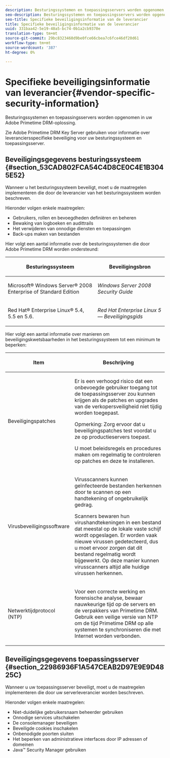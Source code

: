 ```yaml
---
description: Besturingssystemen en toepassingsservers worden opgenomen in uw Adobe Primetime DRM-oplossing.
seo-description: Besturingssystemen en toepassingsservers worden opgenomen in uw Adobe Primetime DRM-oplossing.
seo-title: Specifieke beveiligingsinformatie van de leverancier
title: Specifieke beveiligingsinformatie van de leverancier
uuid: 331baa42-5e19-40a5-bc74-0b1a2cb9370e
translation-type: tm+mt
source-git-commit: 29bc8323460d9be0fce66cbea7c6fce46df20d61
workflow-type: tm+mt
source-wordcount: '387'
ht-degree: 0%

---
```



# Specifieke beveiligingsinformatie van leverancier{#vendor-specific-security-information}

Besturingssystemen en toepassingsservers worden opgenomen in uw Adobe Primetime DRM-oplossing.

Zie Adobe Primetime DRM Key Server gebruiken voor informatie over leveranciersspecifieke beveiliging voor uw besturingssysteem en toepassingsserver.

## Beveiligingsgegevens besturingssysteem {#section_53CAD802FCA54C4D8CE0C4E1B3045E52}

Wanneer u het besturingssysteem beveiligt, moet u de maatregelen implementeren die door de leverancier van het besturingssysteem worden beschreven.

Hieronder volgen enkele maatregelen:

* Gebruikers, rollen en bevoegdheden definiëren en beheren
* Bewaking van logboeken en audittrails
* Het verwijderen van onnodige diensten en toepassingen
* Back-ups maken van bestanden

Hier volgt een aantal informatie over de besturingssystemen die door Adobe Primetime DRM worden ondersteund:

<table frame="all" colsep="1" rowsep="1" class="+ topic/table adobe-d/table " id="table_ugl_kjz_n4"> 
 <thead class="- topic/thead "> 
  <tr rowsep="1" class="- topic/row "> 
   <th colname="1" class="- topic/entry entry"> <p class="- topic/p ">Besturingssysteem </p> </th> 
   <th colname="2" class="- topic/entry entry"> <p class="- topic/p ">Beveiligingsbron </p> </th> 
  </tr> 
 </thead>
 <tbody class="- topic/tbody "> 
  <tr rowsep="1" class="- topic/row "> 
   <td colname="1" class="- topic/entry "> <p class="- topic/p ">Microsoft® Windows Server® 2008 Enterprise of Standard Edition </p> </td> 
   <td colname="2" class="- topic/entry "> <p class="- topic/p "><i class="+ topic/ph hi-d/i ">Windows Server 2008 Security Guide</i> </p> </td> 
  </tr> 
  <tr rowsep="0" class="- topic/row "> 
   <td colname="1" class="- topic/entry "> <p class="- topic/p ">Red Hat® Enterprise Linux® 5.4, 5.5 en 5.6. </p> </td> 
   <td colname="2" class="- topic/entry "> <p class="- topic/p "><i class="+ topic/ph hi-d/i ">Red Hat Enterprise Linux 5 — Beveiligingsgids</i> </p> </td> 
  </tr> 
 </tbody> 
</table>

Hier volgt een aantal informatie over manieren om beveiligingskwetsbaarheden in het besturingssysteem tot een minimum te beperken:

<table frame="all" colsep="1" rowsep="1" class="+ topic/table adobe-d/table " id="table_whl_kjz_n4"> 
 <thead class="- topic/thead "> 
  <tr rowsep="1" class="- topic/row "> 
   <th colname="1" class="- topic/entry entry"> <p class="- topic/p ">Item </p> </th> 
   <th colname="2" class="- topic/entry entry"> <p class="- topic/p ">Beschrijving </p> </th> 
  </tr> 
 </thead>
 <tbody class="- topic/tbody "> 
  <tr rowsep="1" class="- topic/row "> 
   <td colname="1" class="- topic/entry "> <p class="- topic/p ">Beveiligingspatches </p> </td> 
   <td colname="2" class="- topic/entry "> <p class="- topic/p ">Er is een verhoogd risico dat een onbevoegde gebruiker toegang tot de toepassingsserver zou kunnen krijgen als de patches en upgrades van de verkopersveiligheid niet tijdig worden toegepast. </p> <p>Opmerking:  Zorg ervoor dat u beveiligingspatches test voordat u ze op productieservers toepast. </p> <p class="- topic/p ">U moet beleidsregels en procedures maken om regelmatig te controleren op patches en deze te installeren. </p> </td> 
  </tr> 
  <tr rowsep="1" class="- topic/row "> 
   <td colname="1" class="- topic/entry "> <p class="- topic/p ">Virusbeveiligingssoftware </p> </td> 
   <td colname="2" class="- topic/entry "> <p class="- topic/p ">Virusscanners kunnen geïnfecteerde bestanden herkennen door te scannen op een handtekening of ongebruikelijk gedrag. </p> <p>Scanners bewaren hun virushandtekeningen in een bestand dat meestal op de lokale vaste schijf wordt opgeslagen. Er worden vaak nieuwe virussen gedetecteerd, dus u moet ervoor zorgen dat dit bestand regelmatig wordt bijgewerkt. Op deze manier kunnen virusscanners altijd alle huidige virussen herkennen. </p> </td> 
  </tr> 
  <tr rowsep="0" class="- topic/row "> 
   <td colname="1" class="- topic/entry "> <p class="- topic/p ">Netwerktijdprotocol (NTP) </p> </td> 
   <td colname="2" class="- topic/entry "> <p class="- topic/p ">Voor een correcte werking en forensische analyse, bewaar nauwkeurige tijd op de servers en de verpakkers van Primetime DRM. Gebruik een veilige versie van NTP om de tijd Primetime DRM op alle systemen te synchroniseren die met Internet worden verbonden. </p> </td> 
  </tr> 
 </tbody> 
</table>

## Beveiligingsgegevens toepassingsserver {#section_22986936F1A547CEAB2D97E9E9D4825C}

Wanneer u uw toepassingsserver beveiligt, moet u de maatregelen implementeren die door uw serverleverancier worden beschreven.

Hieronder volgen enkele maatregelen:

* Niet-duidelijke gebruikersnaam beheerder gebruiken
* Onnodige services uitschakelen
* De consolemanager beveiligen
* Beveiligde cookies inschakelen
* Onbenodigde poorten sluiten
* Het beperken van administratieve interfaces door IP adressen of domeinen
* Java™ Security Manager gebruiken

